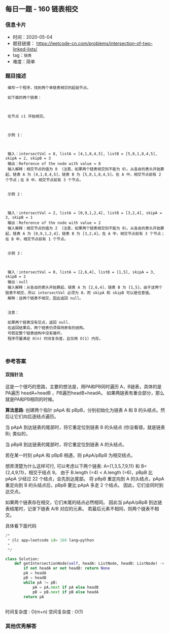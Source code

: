 ## 每日一题 - 160 链表相交
 
### 信息卡片

- 时间：2020-05-04
- 题目链接： https://leetcode-cn.com/problems/intersection-of-two-linked-lists/
- tag：`链表`
- 难度：简单

### 题目描述

```
 编写一个程序，找到两个单链表相交的起始节点。
 
 如下面的两个链表：
 
 
 
 在节点 c1 开始相交。
 
  
 
 示例 1：
 
 
 
 输入：intersectVal = 8, listA = [4,1,8,4,5], listB = [5,0,1,8,4,5], skipA = 2, skipB = 3
 输出：Reference of the node with value = 8
 输入解释：相交节点的值为 8 （注意，如果两个链表相交则不能为 0）。从各自的表头开始算起，链表 A 为 [4,1,8,4,5]，链表 B 为 [5,0,1,8,4,5]。在 A 中，相交节点前有 2 个节点；在 B 中，相交节点前有 3 个节点。
  
 
 示例 2：
 
 
 
 输入：intersectVal = 2, listA = [0,9,1,2,4], listB = [3,2,4], skipA = 3, skipB = 1
 输出：Reference of the node with value = 2
 输入解释：相交节点的值为 2 （注意，如果两个链表相交则不能为 0）。从各自的表头开始算起，链表 A 为 [0,9,1,2,4]，链表 B 为 [3,2,4]。在 A 中，相交节点前有 3 个节点；在 B 中，相交节点前有 1 个节点。
  
 
 示例 3：
 
 
 
 输入：intersectVal = 0, listA = [2,6,4], listB = [1,5], skipA = 3, skipB = 2
 输出：null
 输入解释：从各自的表头开始算起，链表 A 为 [2,6,4]，链表 B 为 [1,5]。由于这两个链表不相交，所以 intersectVal 必须为 0，而 skipA 和 skipB 可以是任意值。
 解释：这两个链表不相交，因此返回 null。
  
 
 注意：
 
 如果两个链表没有交点，返回 null.
 在返回结果后，两个链表仍须保持原有的结构。
 可假定整个链表结构中没有循环。
 程序尽量满足 O(n) 时间复杂度，且仅用 O(1) 内存。
 
 
```



### 参考答案

#### 双指针法
这是一个很巧的思路，主要的想法是，用PA和PB同时遍历 A，B链表，具体的是PA遍历 headA+headB  ，PB遍历headB+headA。
如果两链表有重合部分，那么就是PA和PB相同的时候。

**算法思路**:
创建两个指针 pApA 和 pBpB，分别初始化为链表 A 和 B 的头结点。然后让它们向后逐结点遍历。

当 pApA 到达链表的尾部时，将它重定位到链表 B 的头结点 (你没看错，就是链表 B); 类似的，

当 pBpB 到达链表的尾部时，将它重定位到链表 A 的头结点。

若在某一时刻 pApA 和 pBpB 相遇，则 pApA/pBpB 为相交结点。

想弄清楚为什么这样可行, 可以考虑以下两个链表: A={1,3,5,7,9,11} 和 B={2,4,9,11}，相交于结点 9。 
由于 B.length (=4) < A.length (=6)，pBpB 比 pApA 少经过 22 个结点，会先到达尾部。
将 pBpB 重定向到 A 的头结点，pApA 重定向到 B 的头结点后，pBpB 要比 pApA 多走 2 个结点。
因此，它们会同时到达交点。

如果两个链表存在相交，它们末尾的结点必然相同。
因此当 pApA/pBpB 到达链表结尾时，记录下链表 A/B 对应的元素。
若最后元素不相同，则两个链表不相交。
 
 
具体看下面代码

```python
/*
 * @lc app=leetcode id= 160 lang=python
 *
 */

class Solution:
    def getIntersectionNode(self, headA: ListNode, headB: ListNode) -> ListNode:
        if not headA or not headB: return None
        pA = headA
        pB = headB
        while pA != pB:
            pA = pA.next if pA else headB
            pB = pB.next if pB else headA
        return pA
		
```
 
 时间复杂度 : O(m+n) 
 空间复杂度 : O(1)

### 其他优秀解答
```
```
